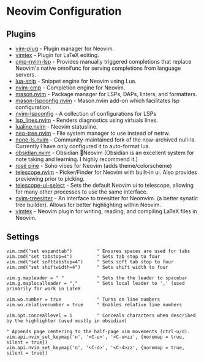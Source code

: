 # Neovim Configuration

## Plugins
- [vim-plug](https://github.com/junegunn/vim-plug) - Plugin manager for Neovim.
- [vimtex](https://github.com/lervag/vimtex) - Plugin for LaTeX editing.
- [cmp-nvim-lsp](https://github.com/hrsh7th/cmp-nvim-lsp) - Provides manually triggered completions that replace Neovim's native omnifunc for serving completions from language servers.
- [lua-snip](https://github.com/L3MON4D3/LuaSnip) - Snippet engine for Neovim using Lua.
- [nvim-cmp](https://github.com/hrsh7th/nvim-cmp) - Completion engine for Neovim.
- [mason.nvim](https://github.com/williamboman/mason.nvim) - Package manager for LSPs, DAPs, linters, and formatters.
- [mason-lspconfig.nvim](https://github.com/williamboman/mason-lspconfig.nvim) - Mason.nvim add-on which facilitates lsp configuration.
- [nvim-lspconfig](https://github.com/neovim/nvim-lspconfig) - A collection of configurations for LSPs
- [lsp_lines.nvim](https://git.sr.ht/~whynothugo/lsp_lines.nvim) - Renders diagnostics using virtuals lines.
- [lualine.nvim](https://github.com/nvim-lualine/lualine.nvim) - Neovim statusline.
- [neo-tree.nvim](https://github.com/nvim-neo-tree/neo-tree.nvim) - File system manager to use instead of netrw.
- [none-ls.nvim](https://github.com/nvimtools/none-ls.nvim) - Community-maintained fork of the now-archived null-ls. Currently I have only configured it to auto-format lua. 
- [obsidian.nvim](https://github.com/epwalsh/obsidian.nvim) - Obsidian 🤝Neovim (Obsidian is an excellent system for note taking and learning. I highly recommend it.)
- [rosé pine](https://github.com/rose-pine/neovim) - Soho vibes for Neovim (adds theme/colorscheme)
- [telescope.nvim](https://github.com/nvim-telescope/telescope.nvim) - Picker/Finder for Neovim with built-in ui. Also provides previewing prior to picking.
- [telescope-ui-select](https://github.com/nvim-telescope/telescope-ui-select.nvim) - Sets the default Neovim ui to telescope, allowing for many other processes to use the same interface.
- [nvim-treesitter](https://github.com/nvim-treesitter/nvim-treesitter) - An interface to treesitter for Neomvim. (a better synatic tree builder). Allows for better highlighting within Neovim.
- [vimtex](https://github.com/lervag/vimtex) - Neovim plugin for writing, reading, and compiling LaTeX files in Neovim.

## Settings
```vim
vim.cmd("set expandtab")         " Ensures spaces are used for tabs
vim.cmd("set tabstop=4")         " Sets tab stop to four
vim.cmd("set softtabstop=4")     " Sets soft tab stop to four
vim.cmd("set shiftwidth=4")      " Sets shift width to four

vim.g.mapleader = " "            " Sets the the leader to spacebar
vim.g.maplocalleader = ","       " Sets local leader to ',' (used primarily for work in LaTeX

vim.wo.number = true             " Turns on line numbers
vim.wo.relativenumber = true     " Enables relative line numbers

vim.opt.conceallevel = 1         " Conceals characters when described by the highlighter (used mostly in obsidian)

" Appends page centering to the half-page vim movements (ctrl-u/d).
vim.api.nvim_set_keymap('n', '<C-u>', '<C-u>zz', {noremap = true, silent = true})
vim.api.nvim_set_keymap('n', '<C-d>', '<C-d>zz', {noremap = true, silent = true})
